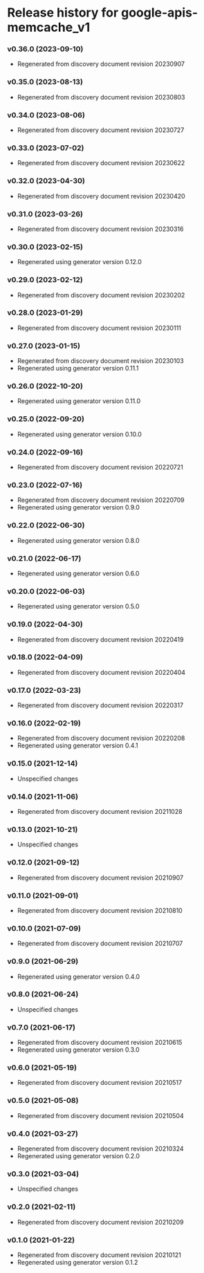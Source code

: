 # Release history for google-apis-memcache_v1

### v0.36.0 (2023-09-10)

* Regenerated from discovery document revision 20230907

### v0.35.0 (2023-08-13)

* Regenerated from discovery document revision 20230803

### v0.34.0 (2023-08-06)

* Regenerated from discovery document revision 20230727

### v0.33.0 (2023-07-02)

* Regenerated from discovery document revision 20230622

### v0.32.0 (2023-04-30)

* Regenerated from discovery document revision 20230420

### v0.31.0 (2023-03-26)

* Regenerated from discovery document revision 20230316

### v0.30.0 (2023-02-15)

* Regenerated using generator version 0.12.0

### v0.29.0 (2023-02-12)

* Regenerated from discovery document revision 20230202

### v0.28.0 (2023-01-29)

* Regenerated from discovery document revision 20230111

### v0.27.0 (2023-01-15)

* Regenerated from discovery document revision 20230103
* Regenerated using generator version 0.11.1

### v0.26.0 (2022-10-20)

* Regenerated using generator version 0.11.0

### v0.25.0 (2022-09-20)

* Regenerated using generator version 0.10.0

### v0.24.0 (2022-09-16)

* Regenerated from discovery document revision 20220721

### v0.23.0 (2022-07-16)

* Regenerated from discovery document revision 20220709
* Regenerated using generator version 0.9.0

### v0.22.0 (2022-06-30)

* Regenerated using generator version 0.8.0

### v0.21.0 (2022-06-17)

* Regenerated using generator version 0.6.0

### v0.20.0 (2022-06-03)

* Regenerated using generator version 0.5.0

### v0.19.0 (2022-04-30)

* Regenerated from discovery document revision 20220419

### v0.18.0 (2022-04-09)

* Regenerated from discovery document revision 20220404

### v0.17.0 (2022-03-23)

* Regenerated from discovery document revision 20220317

### v0.16.0 (2022-02-19)

* Regenerated from discovery document revision 20220208
* Regenerated using generator version 0.4.1

### v0.15.0 (2021-12-14)

* Unspecified changes

### v0.14.0 (2021-11-06)

* Regenerated from discovery document revision 20211028

### v0.13.0 (2021-10-21)

* Unspecified changes

### v0.12.0 (2021-09-12)

* Regenerated from discovery document revision 20210907

### v0.11.0 (2021-09-01)

* Regenerated from discovery document revision 20210810

### v0.10.0 (2021-07-09)

* Regenerated from discovery document revision 20210707

### v0.9.0 (2021-06-29)

* Regenerated using generator version 0.4.0

### v0.8.0 (2021-06-24)

* Unspecified changes

### v0.7.0 (2021-06-17)

* Regenerated from discovery document revision 20210615
* Regenerated using generator version 0.3.0

### v0.6.0 (2021-05-19)

* Regenerated from discovery document revision 20210517

### v0.5.0 (2021-05-08)

* Regenerated from discovery document revision 20210504

### v0.4.0 (2021-03-27)

* Regenerated from discovery document revision 20210324
* Regenerated using generator version 0.2.0

### v0.3.0 (2021-03-04)

* Unspecified changes

### v0.2.0 (2021-02-11)

* Regenerated from discovery document revision 20210209

### v0.1.0 (2021-01-22)

* Regenerated from discovery document revision 20210121
* Regenerated using generator version 0.1.2

